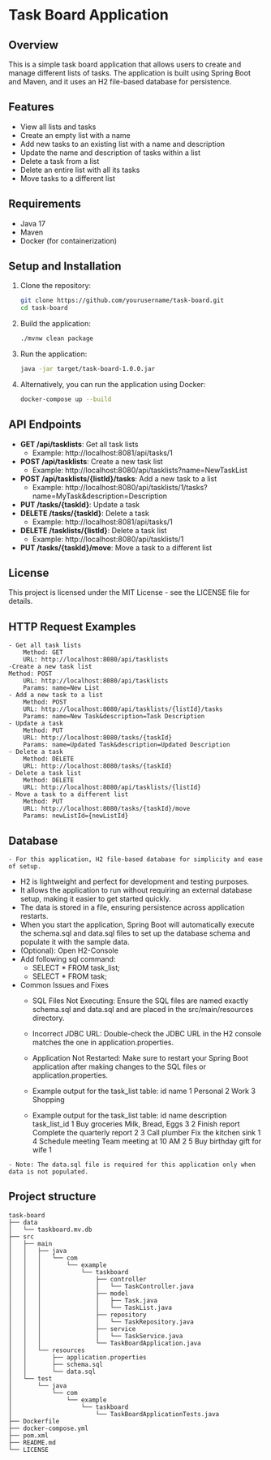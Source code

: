 # Task Board Application

## Overview
This is a simple task board application that allows users to create and manage different lists of tasks. The application is built using Spring Boot and Maven, and it uses an H2 file-based database for persistence.

## Features
- View all lists and tasks
- Create an empty list with a name
- Add new tasks to an existing list with a name and description
- Update the name and description of tasks within a list
- Delete a task from a list
- Delete an entire list with all its tasks
- Move tasks to a different list

## Requirements
- Java 17
- Maven
- Docker (for containerization)

## Setup and Installation
1. Clone the repository:
    ```sh
    git clone https://github.com/yourusername/task-board.git
    cd task-board
    ```

2. Build the application:
    ```sh
    ./mvnw clean package
    ```

3. Run the application:
    ```sh
    java -jar target/task-board-1.0.0.jar
    ```

4. Alternatively, you can run the application using Docker:
    ```sh
    docker-compose up --build
    ```

## API Endpoints
- **GET /api/tasklists**: Get all task lists
	- Example: http://localhost:8081/api/tasks/1
- **POST /api/tasklists**: Create a new task list
	- Example: http://localhost:8080/api/tasklists?name=NewTaskList
- **POST /api/tasklists/{listId}/tasks**: Add a new task to a list
	- Example: http://localhost:8080/api/tasklists/1/tasks?name=MyTask&description=Description
- **PUT /tasks/{taskId}**: Update a task
- **DELETE /tasks/{taskId}**: Delete a task
	- Example: http://localhost:8081/api/tasks/1
- **DELETE /tasklists/{listId}**: Delete a task list
	- Example: http://localhost:8080/api/tasklists/1
- **PUT /tasks/{taskId}/move**: Move a task to a different list

## License
This project is licensed under the MIT License - see the LICENSE file for details.


## HTTP Request Examples

    - Get all task lists
        Method: GET
        URL: http://localhost:8080/api/tasklists
    -Create a new task list
    Method: POST
        URL: http://localhost:8080/api/tasklists
        Params: name=New List
    - Add a new task to a list
        Method: POST
        URL: http://localhost:8080/api/tasklists/{listId}/tasks
        Params: name=New Task&description=Task Description
    - Update a task
        Method: PUT
        URL: http://localhost:8080/tasks/{taskId}
        Params: name=Updated Task&description=Updated Description
    - Delete a task
        Method: DELETE
        URL: http://localhost:8080/tasks/{taskId}
    - Delete a task list
        Method: DELETE
        URL: http://localhost:8080/api/tasklists/{listId}
    - Move a task to a different list
        Method: PUT
        URL: http://localhost:8080/tasks/{taskId}/move
        Params: newListId={newListId}

##  Database
	- For this application, H2 file-based database for simplicity and ease of setup. 
  - H2 is lightweight and perfect for development and testing purposes. 
  - It allows the application to run without requiring an external database setup, 
	making it easier to get started quickly. 
  - The data is stored in a file, ensuring persistence across application restarts.
  - When you start the application, Spring Boot will automatically execute 
	the schema.sql and data.sql files to set up the database schema and populate it with the sample data.
  - (Optional): Open H2-Console
   - Add following sql command:
       - SELECT * FROM task_list;
       - SELECT * FROM task;
   - Common Issues and Fixes
     - SQL Files Not Executing: Ensure the SQL files are named exactly schema.sql and data.sql and are placed in the src/main/resources directory.
     - Incorrect JDBC URL: Double-check the JDBC URL in the H2 console matches the one in application.properties.
     - Application Not Restarted: Make sure to restart your Spring Boot application after making changes to the SQL files or application.properties.
     - Example output for the task_list table:
         id	name
         1	Personal
         2	Work
         3	Shopping
     
     - Example output for the task_list table:
       id name description task_list_id
       1 Buy groceries Milk, Bread, Eggs 3
       2 Finish report Complete the quarterly report 2
       3 Call plumber Fix the kitchen sink 1
       4 Schedule meeting Team meeting at 10 AM 2
       5 Buy birthday gift  for wife 1
     
	- Note: The data.sql file is required for this application only when data is not populated.

## Project structure

    task-board
    ├── data
    │   └── taskboard.mv.db
    ├── src
    │   ├── main
    │   │   ├── java
    │   │   │   └── com
    │   │   │       └── example
    │   │   │           └── taskboard
    │   │   │               ├── controller
    │   │   │               │   └── TaskController.java
    │   │   │               ├── model
    │   │   │               │   ├── Task.java
    │   │   │               │   └── TaskList.java
    │   │   │               ├── repository
    │   │   │               │   └── TaskRepository.java
    │   │   │               ├── service
    │   │   │               │   └── TaskService.java
    │   │   │               └── TaskBoardApplication.java
    │   │   └── resources
    │   │       ├── application.properties
    │   │       ├── schema.sql
    │   │       └── data.sql
    │   └── test
    │       └── java
    │           └── com
    │               └── example
    │                   └── taskboard
    │                       └── TaskBoardApplicationTests.java
    ├── Dockerfile
    ├── docker-compose.yml
    ├── pom.xml
    ├── README.md
    └── LICENSE

